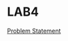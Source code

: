 # LAB4
[Problem Statement](https://docs.google.com/document/d/19OBkB4BoeyC9ld1GRC6HQo6WyvMadWq12UChonAksYE/edit)
